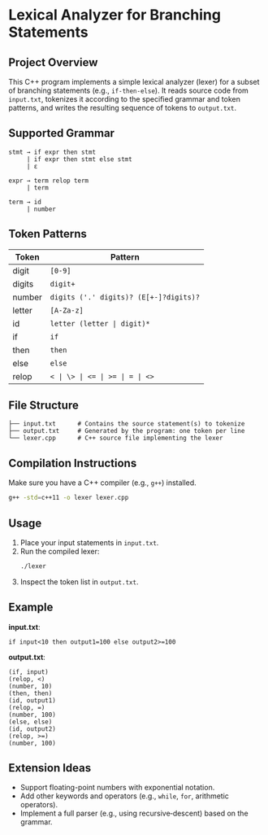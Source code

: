 # Lexical Analyzer for Branching Statements

## Project Overview
This C++ program implements a simple lexical analyzer (lexer) for a subset of branching statements (e.g., `if-then-else`). It reads source code from `input.txt`, tokenizes it according to the specified grammar and token patterns, and writes the resulting sequence of tokens to `output.txt`.

## Supported Grammar
```
stmt → if expr then stmt
     | if expr then stmt else stmt
     | ε

expr → term relop term
     | term

term → id
     | number
```

## Token Patterns
| Token    | Pattern                                              |
|----------|------------------------------------------------------|
| digit    | `[0-9]`                                              |
| digits   | `digit+`                                             |
| number   | `digits ('.' digits)? (E[+-]?digits)?`               |
| letter   | `[A-Za-z]`                                           |
| id       | `letter (letter \| digit)*`                         |
| if       | `if`                                                 |
| then     | `then`                                               |
| else     | `else`                                               |
| relop    | `< \| \> \| <= \| >= \| = \| <>`                     |

## File Structure
```
├── input.txt      # Contains the source statement(s) to tokenize
├── output.txt     # Generated by the program: one token per line
└── lexer.cpp      # C++ source file implementing the lexer
```

## Compilation Instructions
Make sure you have a C++ compiler (e.g., `g++`) installed.

```bash
g++ -std=c++11 -o lexer lexer.cpp
```

## Usage
1. Place your input statements in `input.txt`.  
2. Run the compiled lexer:
   ```bash
   ./lexer
   ```  
3. Inspect the token list in `output.txt`.

## Example
**input.txt**:
```
if input<10 then output1=100 else output2>=100
```

**output.txt**:
```
(if, input)
(relop, <)
(number, 10)
(then, then)
(id, output1)
(relop, =)
(number, 100)
(else, else)
(id, output2)
(relop, >=)
(number, 100)
```

## Extension Ideas
- Support floating-point numbers with exponential notation.
- Add other keywords and operators (e.g., `while`, `for`, arithmetic operators).
- Implement a full parser (e.g., using recursive‐descent) based on the grammar.
